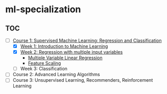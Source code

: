 # ml-specialization

## TOC

- [ ] [Course 1: Supervised Machine Learning: Regression and Classification](course1-supervised-ml)
  - [x] [Week 1: Introduction to Machine Learning](course1-supervised-ml/week1)
  - [x] [Week 2: Regression with multiple input variables](course1-supervised-ml/week2)
    - [Multiple Variable Linear Regression](course1-supervised-ml/week2/lab2.py)
    - [Feature Scaling](course1-supervised-ml/week2/lab3.py)
  - [ ] Week 3: Classification
- [ ] Course 2: Advanced Learning Algorithms
- [ ] Course 3: Unsupervised Learning, Recommenders, Reinforcement Learning
